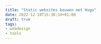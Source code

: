 ```yaml
---
title: "Static websites bouwen met Hugo"
date: 2022-12-18T15:30:14+01:00
draft: true
tags: 
- webdesign
- tools
---
```


